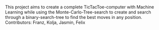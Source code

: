 This project aims to create a complete TicTacToe-computer with Machine Learning while using the Monte-Carlo-Tree-search to create and search through a binary-search-tree to find the best moves in any position.
Contributors: Franz, Kolja, Jasmin, Felix
